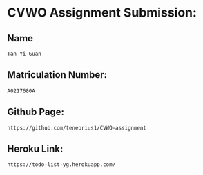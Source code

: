 # CVWO Assignment Submission:

## Name

```
Tan Yi Guan
```

## Matriculation Number:

```
A0217680A
```

## Github Page:

```
https://github.com/tenebrius1/CVWO-assignment
```

## Heroku Link:

```
https://todo-list-yg.herokuapp.com/
```
